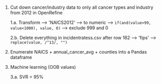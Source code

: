 1. Cut down cancer/industry data to only all cancer types and industry from 2012 in OpenRefine
    
    1.a. Transform --> 'NAICS2012' --> to numeric --> `if(and(value>99, value<1000), value, 0)` --> exclude 999 and 0

    2.b. Delete everything in incidentratess.csv after row 162 --> 'fips' --> `replace(value, /^13/, "")`

2. Enumerate NAICS + annual_cancer_avg + counties into a Pandas dataframe

3. Machine learning (OOB values)

    3.a. SVR = 95%
